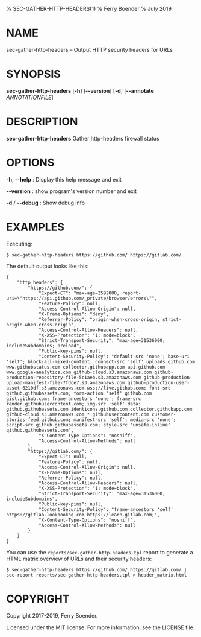 % SEC-GATHER-HTTP-HEADERS(1)
% Ferry Boender
% July 2019

# NAME

sec-gather-http-headers – Output HTTP security headers for URLs

# SYNOPSIS

 **sec-gather-http-headers** [**-h**] [**--version**] [**-d**] [**--annotate** *ANNOTATIONFILE*]

# DESCRIPTION

**sec-gather-http-headers** Gather http-headers firewall status

# OPTIONS

**-h**, **--help**
:   Display this help message and exit

**--version**
:   show program's version number and exit

**-d** / **--debug**
:   Show debug info

# EXAMPLES

Executing:

    $ sec-gather-http-headers https://github.com/ https://gitlab.com/

The default output looks like this:

    {
        "http_headers": {
            "https://github.com/": {
                "Expect-CT": "max-age=2592000, report-uri=\"https://api.github.com/_private/browser/errors\"",
                "Feature-Policy": null,
                "Access-Control-Allow-Origin": null,
                "X-Frame-Options": "deny",
                "Referrer-Policy": "origin-when-cross-origin, strict-origin-when-cross-origin",
                "Access-Control-Allow-Headers": null,
                "X-XSS-Protection": "1; mode=block",
                "Strict-Transport-Security": "max-age=31536000; includeSubdomains; preload",
                "Public-key-pins": null,
                "Content-Security-Policy": "default-src 'none'; base-uri 'self'; block-all-mixed-content; connect-src 'self' uploads.github.com www.githubstatus.com collector.githubapp.com api.github.com www.google-analytics.com github-cloud.s3.amazonaws.com github-production-repository-file-5c1aeb.s3.amazonaws.com github-production-upload-manifest-file-7fdce7.s3.amazonaws.com github-production-user-asset-6210df.s3.amazonaws.com wss://live.github.com; font-src github.githubassets.com; form-action 'self' github.com gist.github.com; frame-ancestors 'none'; frame-src render.githubusercontent.com; img-src 'self' data: github.githubassets.com identicons.github.com collector.githubapp.com github-cloud.s3.amazonaws.com *.githubusercontent.com customer-stories-feed.github.com; manifest-src 'self'; media-src 'none'; script-src github.githubassets.com; style-src 'unsafe-inline' github.githubassets.com",
                "X-Content-Type-Options": "nosniff",
                "Access-Control-Allow-Methods": null
            },
            "https://gitlab.com/": {
                "Expect-CT": null,
                "Feature-Policy": null,
                "Access-Control-Allow-Origin": null,
                "X-Frame-Options": null,
                "Referrer-Policy": null,
                "Access-Control-Allow-Headers": null,
                "X-XSS-Protection": "1; mode=block",
                "Strict-Transport-Security": "max-age=31536000; includeSubdomains",
                "Public-key-pins": null,
                "Content-Security-Policy": "frame-ancestors 'self' https://gitlab.lookbookhq.com https://learn.gitlab.com;",
                "X-Content-Type-Options": "nosniff",
                "Access-Control-Allow-Methods": null
            }
        }
    }

You can use the `reports/sec-gather-http-headers.tpl` report to generate a
HTML matrix overview of URLs and their security headers:

    $ sec-gather-http-headers https://github.com/ https://gitlab.com/ | sec-report reports/sec-gather-http-headers.tpl > header_matrix.html

# COPYRIGHT

Copyright 2017-2019, Ferry Boender.

Licensed under the MIT license. For more information, see the LICENSE file.
